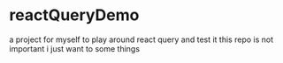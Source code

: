 # reactQueryDemo
a project for myself to play around react query and test it 
this repo is not important i just want to some things 

